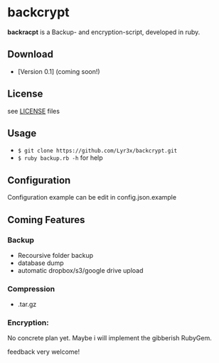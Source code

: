 backcrypt
======

**backracpt** is a Backup- and encryption-script, developed in ruby.

## Download
* [Version 0.1] (coming soon!)

## License
see [LICENSE](https://github.com/Lyr3x/backcrypt/blob/master/LICENSE.md) files

## Usage
- ```$ git clone https://github.com/Lyr3x/backcrypt.git```
- ```$ ruby backup.rb -h``` for help

## Configuration
Configuration example can be edit in config.json.example

## Coming Features

### Backup
  - Recoursive folder backup
  - database dump
  - automatic dropbox/s3/google drive upload

### Compression
  - .tar.gz

### Encryption:
No concrete plan yet. Maybe i will implement the gibberish RubyGem.

feedback very welcome!

